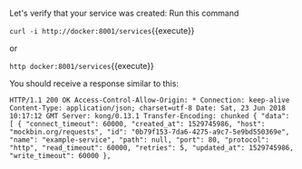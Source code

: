 Let's verify that your service was created: Run this command

`curl -i http://docker:8001/services`{{execute}} 

or 

`http docker:8001/services`{{execute}}

You should receive a response similar to this:

`HTTP/1.1 200 OK
Access-Control-Allow-Origin: *
Connection: keep-alive
Content-Type: application/json; charset=utf-8
Date: Sat, 23 Jun 2018 10:17:12 GMT
Server: kong/0.13.1
Transfer-Encoding: chunked
{
    "data": [
        {
            "connect_timeout": 60000,
            "created_at": 1529745986,
            "host": "mockbin.org/requests",
            "id": "0b79f153-7da6-4275-a9c7-5e9bd550369e",
            "name": "example-service",
            "path": null,
            "port": 80,
            "protocol": "http",
            "read_timeout": 60000,
            "retries": 5,
            "updated_at": 1529745986,
            "write_timeout": 60000
        },
`
